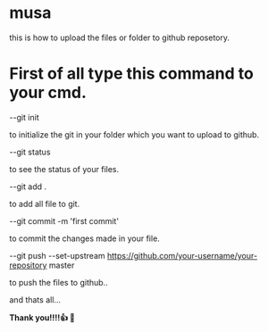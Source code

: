 # musa
this is how to upload the files or folder to github reposetory.

# First of all type this command to your cmd.

--git init

to initialize  the git in your folder which you want to upload to github.

--git status

to see the status of your files.

--git add .

to add all file to git.

--git commit -m 'first commit'

to commit the changes made in your file.

--git push --set-upstream https://github.com/your-username/your-repository master

to push the files to github..

and thats all...

**Thank you!!!!:+1: :fu:**
